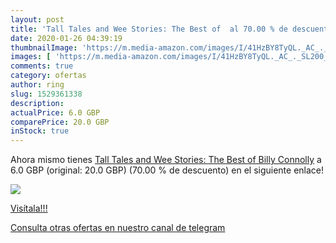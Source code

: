 ```yaml
---
layout: post
title: 'Tall Tales and Wee Stories: The Best of  al 70.00 % de descuento'
date: 2020-01-26 04:39:19
thumbnailImage: 'https://m.media-amazon.com/images/I/41HzBY8TyQL._AC_._SL200_.jpg'
images: [ 'https://m.media-amazon.com/images/I/41HzBY8TyQL._AC_._SL200_.jpg' ]
comments: true
category: ofertas
author: ring
slug: 1529361338
description:
actualPrice: 6.0 GBP
comparePrice: 20.0 GBP
inStock: true
---
```


Ahora mismo tienes [Tall Tales and Wee Stories: The Best of Billy Connolly](https://www.amazon.co.uk/dp/1529361338/?tag=redken01-21) a 6.0 GBP (original: 20.0 GBP) (70.00 %  de descuento) en el siguiente enlace!

[![](https://m.media-amazon.com/images/I/41HzBY8TyQL._AC_._SL200_.jpg)](https://www.amazon.co.uk/dp/1529361338/?tag=redken01-21)

[Visítala!!!](https://www.amazon.co.uk/dp/1529361338/?tag=redken01-21)

[Consulta otras ofertas en nuestro canal de telegram](https://t.me/s/ofertas25)
